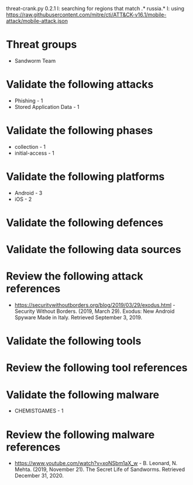 threat-crank.py 0.2.1
I: searching for regions that match .* russia.*
I: using https://raw.githubusercontent.com/mitre/cti/ATT&CK-v16.1/mobile-attack/mobile-attack.json
# Threat groups

* Sandworm Team

# Validate the following attacks

* Phishing - 1
* Stored Application Data - 1

# Validate the following phases

* collection - 1
* initial-access - 1

# Validate the following platforms

* Android - 3
* iOS - 2

# Validate the following defences


# Validate the following data sources


# Review the following attack references

* https://securitywithoutborders.org/blog/2019/03/29/exodus.html - Security Without Borders. (2019, March 29). Exodus: New Android Spyware Made in Italy. Retrieved September 3, 2019.

# Validate the following tools


# Review the following tool references


# Validate the following malware

* CHEMISTGAMES - 1

# Review the following malware references

* https://www.youtube.com/watch?v=xoNSbm1aX_w - B. Leonard, N. Mehta. (2019, November 21). The Secret Life of Sandworms. Retrieved December 31, 2020.

